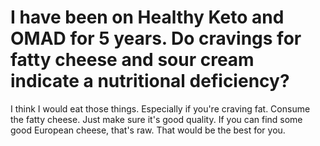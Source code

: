 # I have been on Healthy Keto and OMAD for 5 years. Do cravings for fatty cheese and sour cream indicate a nutritional deficiency?

I think I would eat those things. Especially if you're craving fat. Consume the fatty cheese. Just make sure it's good quality. If you can find some good European cheese, that's raw. That would be the best for you.